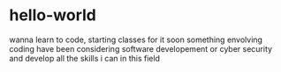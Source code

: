 # hello-world
wanna learn to code, starting classes for it soon something envolving coding have been considering software developement or cyber security and develop all the skills i can in this field

